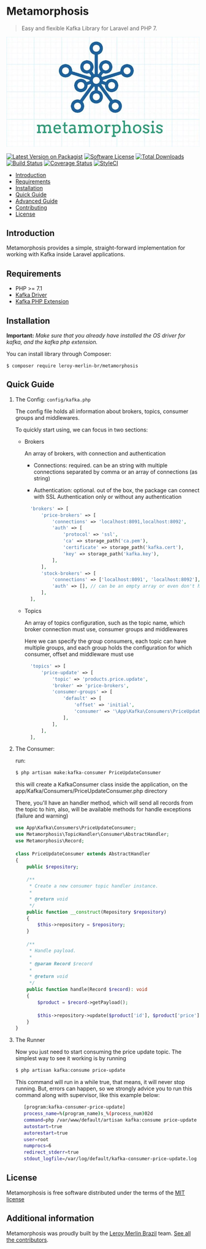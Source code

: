 # Metamorphosis

> Easy and flexible Kafka Library for Laravel and PHP 7.

![Metamorphosis](./logo.jpg)

[![Latest Version on Packagist](https://img.shields.io/packagist/v/leroy-merlin-br/metamorphosis.svg?style=flat-square)](https://packagist.org/packages/leroy-merlin-br/metamorphosis)
[![Software License](https://img.shields.io/badge/license-MIT-brightgreen.svg?style=flat-square)](LICENSE.md)
[![Total Downloads](https://img.shields.io/packagist/dt/leroy-merlin-br/metamorphosis.svg?style=flat-square)](https://packagist.org/packages/leroy-merlin-br/metamorphosis)
[![Build Status](https://travis-ci.org/leroy-merlin-br/metamorphosis.svg?branch=master)](https://travis-ci.org/leroy-merlin-br/metamorphosis)
[![Coverage Status](https://coveralls.io/repos/github/leroy-merlin-br/metamorphosis/badge.svg?branch=master)](https://coveralls.io/github/leroy-merlin-br/metamorphosis?branch=master)
[![StyleCI](https://styleci.io/repos/143462354/shield?branch=master)](https://styleci.io/repos/143462354)


- [Introduction](#introduction)
- [Requirements](#requirements)
- [Installation](#installation)
- [Quick Guide](#quick-guide)
- [Advanced Guide](docs/advanced.md)
- [Contributing](docs/CONTRIBUTING.md)
- [License](#license)


<a name="introduction"></a>
## Introduction

Metamorphosis provides a simple, straight-forward implementation for working with Kafka inside Laravel applications.

<a name="requirements"></a>
## Requirements

- PHP >= 7.1
- [Kafka Driver](https://github.com/edenhill/librdkafka)
- [Kafka PHP Extension](https://github.com/arnaud-lb/php-rdkafka)

<a name="installation"></a>
## Installation

**Important:** *Make sure that you already have installed the OS driver for kafka, and the kafka php extension.*


You can install library through Composer:

```
$ composer require leroy-merlin-br/metamorphosis
```

<a name="quick-guide"></a>
## Quick Guide

1. The Config: `config/kafka.php`

    The config file holds all information about brokers, topics, consumer groups and middlewares.

    To quickly start using, we can focus in two sections:
    - Brokers
    
        An array of brokers, with connection and authentication
       
        - Connections: required. can be an string with multiple connections separated by comma or an array of connections (as string)
        
        - Authentication: optional. out of the box, the package can connect with SSL Authentication only or without any authentication

        ```php
          'brokers' => [
              'price-brokers' => [
                  'connections' => 'localhost:8091,localhost:8092',
                  'auth' => [
                      'protocol' => 'ssl',
                      'ca' => storage_path('ca.pem'),
                      'certificate' => storage_path('kafka.cert'),
                      'key' => storage_path('kafka.key'),
                  ],
              ],
              'stock-brokers' => [
                  'connections' => ['localhost:8091', 'localhost:8092'],
                  'auth' => [], // can be an empty array or even don't have this key in the broker config
              ],
          ],
        ```

    - Topics
        
        An array of topics configuration, such as the topic name, which broker connection must use, consumer groups and middlewares
        
        Here we can specify the group consumers, each topic can have multiple groups, 
        and each group holds the configuration for which consumer, offset and middleware must use  

        ```php
          'topics' => [
              'price-update' => [
                  'topic' => 'products.price.update',
                  'broker' => 'price-brokers',
                  'consumer-groups' => [
                      'default' => [
                          'offset' => 'initial',
                          'consumer' => '\App\Kafka\Consumers\PriceUpdateConsumer',
                      ],
                  ],
              ],
          ],
        ```

2. The Consumer:
    
    run:
    ```bash
    $ php artisan make:kafka-consumer PriceUpdateConsumer
    ```
    this will create a KafkaConsumer class inside the application, on the app/Kafka/Consumers/PriceUpdateConsumer.php directory
    
    There, you'll have an handler method, which will send all records from the topic to him,
    also, will be available methods for handle exceptions (failure and warning)
    
    ```php
    use App\Kafka\Consumers\PriceUpdateConsumer;
    use Metamorphosis\TopicHandler\Consumer\AbstractHandler;
    use Metamorphosis\Record;

    class PriceUpdateConsumer extends AbstractHandler
    {
        public $repository;
         
        /**
         * Create a new consumer topic handler instance.
         *
         * @return void
         */
        public function __construct(Repository $repository)
        {
            $this->repository = $repository;
        }

        /**
         * Handle payload.
         *
         * @param Record $record
         *
         * @return void
         */
        public function handle(Record $record): void
        {
            $product = $record->getPayload();
                    
            $this->repository->update($product['id'], $product['price']);
        }
    }
    ```


3. The Runner
    
    Now you just need to start consuming the price update topic.
    The simplest way to see it working is by running
    ```bash
    $ php artisan kafka:consume price-update
    ```
    
    This command will run in a while true, that means, it will never stop running.
    But, errors can happen, so we strongly advice you to run this command along with supervisor,
    like this example below:
    ```bash
       [program:kafka-consumer-price-update]
       process_name=%(program_name)s_%(process_num)02d
       command=php /var/www/default/artisan kafka:consume price-update --offset=earliest --timeout=-1
       autostart=true
       autorestart=true
       user=root
       numprocs=6
       redirect_stderr=true
       stdout_logfile=/var/log/default/kafka-consumer-price-update.log
    ```



<a name="license"></a>
## License

Metamorphosis is free software distributed under the terms of the [MIT license](http://opensource.org/licenses/MIT)

<a name="additional_information"></a>
## Additional information

Metamorphosis was proudly built by the [Leroy Merlin Brazil](https://github.com/leroy-merlin-br) team. [See all the contributors](https://github.com/leroy-merlin-br/metamorphosis/graphs/contributors).
